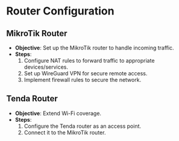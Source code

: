 # Router Configuration

## MikroTik Router
- **Objective**: Set up the MikroTik router to handle incoming traffic.
- **Steps**:
  1. Configure NAT rules to forward traffic to appropriate devices/services.
  2. Set up WireGuard VPN for secure remote access.
  3. Implement firewall rules to secure the network.

## Tenda Router
- **Objective**: Extend Wi-Fi coverage.
- **Steps**:
  1. Configure the Tenda router as an access point.
  2. Connect it to the MikroTik router.